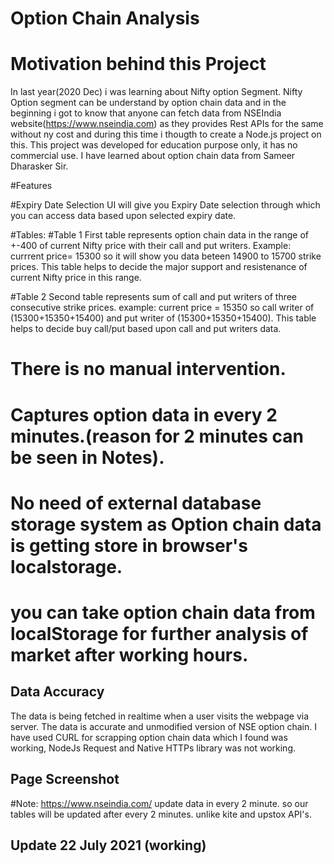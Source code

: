 # Option Chain Analysis

# Motivation behind this Project
In last year(2020 Dec) i was learning about Nifty option Segment. Nifty Option segment can be understand by option chain data and in the beginning i got to know that anyone can fetch data from NSEIndia website(https://www.nseindia.com) as they provides Rest APIs for the same without ny cost and during this time i thougth to create a Node.js project on this. This project was developed for education purpose only, it has no commercial use. I have learned about option chain data from Sameer Dharasker Sir.

#Features

#Expiry Date Selection
UI will give you Expiry Date selection through which you can access data based upon selected expiry date.

#Tables:
#Table 1
First table represents option chain data in the range of +-400 of current Nifty price with their call and put writers. Example: currrent price= 15300 so it will show you data beteen 14900 to 15700 strike prices. This table helps to decide the major support and resistenance of current Nifty price in this range.

#Table 2
Second table represents sum of call and put writers of three consecutive strike prices. example: current price = 15350 so call writer of (15300+15350+15400) and put writer of (15300+15350+15400). This table helps to decide buy call/put based upon call and put writers data.

# There is no manual intervention.

# Captures option data in every 2 minutes.(reason for 2 minutes can be seen in Notes).

# No need of external database storage system as Option chain data is getting store in browser's localstorage.

# you can take option chain data from localStorage for further analysis of market after working hours.

## Data Accuracy
The data is being fetched in realtime when a user visits the webpage via server. The data is accurate and unmodified version of NSE option chain. I have used CURL for scrapping option chain data which I found was working, NodeJs Request and Native HTTPs library was not working. 

## Page Screenshot


#Note:
https://www.nseindia.com/ update data in every 2 minute. so our tables will be updated after every 2 minutes. unlike kite and upstox API's.

## Update 22 July 2021 (working)
